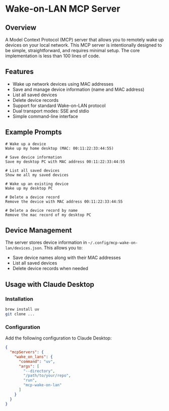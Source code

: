 # Wake-on-LAN MCP Server

## Overview

A Model Context Protocol (MCP) server that allows you to remotely wake up devices on your local network. This MCP server is intentionally designed to be simple, straightforward, and requires minimal setup. The core implementation is less than 100 lines of code.

## Features

* Wake up network devices using MAC addresses
* Save and manage device information (name and MAC address)
* List all saved devices
* Delete device records
* Support for standard Wake-on-LAN protocol
* Dual transport modes: SSE and stdio
* Simple command-line interface

## Example Prompts

```text
# Wake up a device
Wake up my home desktop (MAC: 00:11:22:33:44:55)

# Save device information
Save my desktop PC with MAC address 00:11:22:33:44:55

# List all saved devices
Show me all my saved devices

# Wake up an existing device
Wake up my desktop PC

# Delete a device record
Remove the device with MAC address 00:11:22:33:44:55

# Delete a device record by name
Remove the mac record of my desktop PC
```

## Device Management

The server stores device information in `~/.config/mcp-wake-on-lan/devices.json`. This allows you to:
- Save device names along with their MAC addresses
- List all saved devices
- Delete device records when needed

## Usage with Claude Desktop

### Installation

```bash
brew install uv
git clone ...
```

### Configuration

Add the following configuration to Claude Desktop:

```json
{
  "mcpServers": {
    "wake_on_lans": {
      "command": "uv",
      "args": [
        "--directory",
        "/path/to/your/repo",
        "run",
        "mcp-wake-on-lan"
      ]
    }
  }
}
```

